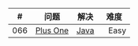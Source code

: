 | \# | 问题 | 解决 | 难度 |
|----|----------|-----------|------|
| 066 | [Plus One](https://leetcode.com/problems/plus-one/) | [Java](./src/plusOne) | &nbsp;&nbsp;&nbsp;Easy |
